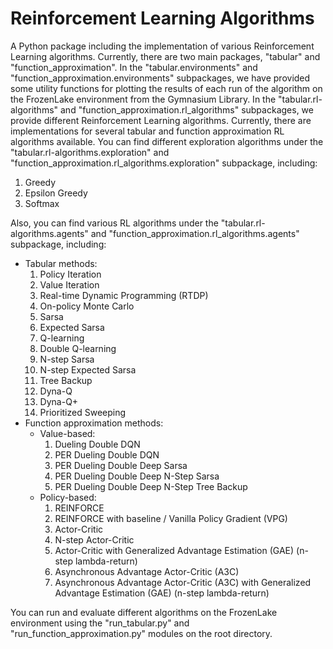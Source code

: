 # Reinforcement Learning Algorithms
A Python package including the implementation of various Reinforcement Learning algorithms.
Currently, there are two main packages, "tabular" and "function_approximation".
In the "tabular.environments" and "function_approximation.environments" subpackages, we have provided some utility functions for plotting the results of each run of the algorithm on the FrozenLake environment from the Gymnasium Library.
In the "tabular.rl-algorithms" and "function_approximation.rl_algorithms" subpackages, we provide different Reinforcement Learning algorithms. Currently, there are implementations for several tabular and function approximation RL algorithms available.
You can find different exploration algorithms under the "tabular.rl-algorithms.exploration" and "function_approximation.rl_algorithms.exploration" subpackage, including:
1. Greedy
2. Epsilon Greedy
3. Softmax

Also, you can find various RL algorithms under the "tabular.rl-algorithms.agents" and "function_approximation.rl_algorithms.agents" subpackage, including:
- Tabular methods:
  1. Policy Iteration
  2. Value Iteration
  3. Real-time Dynamic Programming (RTDP)
  4. On-policy Monte Carlo
  5. Sarsa
  6. Expected Sarsa
  7. Q-learning
  8. Double Q-learning
  9. N-step Sarsa
  10. N-step Expected Sarsa
  11. Tree Backup
  12. Dyna-Q
  13. Dyna-Q+
  14. Prioritized Sweeping
- Function approximation methods:
  - Value-based:
    1. Dueling Double DQN
    2. PER Dueling Double DQN
    3. PER Dueling Double Deep Sarsa
    4. PER Dueling Double Deep N-Step Sarsa
    5. PER Dueling Double Deep N-Step Tree Backup
  - Policy-based:
    1. REINFORCE
    2. REINFORCE with baseline / Vanilla Policy Gradient (VPG)
    3. Actor-Critic
    4. N-step Actor-Critic
    5. Actor-Critic with Generalized Advantage Estimation (GAE) (n-step lambda-return)
    6. Asynchronous Advantage Actor-Critic (A3C)
    7. Asynchronous Advantage Actor-Critic (A3C) with Generalized Advantage Estimation (GAE) (n-step lambda-return)

You can run and evaluate different algorithms on the FrozenLake environment using the "run_tabular.py" and "run_function_approximation.py" modules on the root directory.
